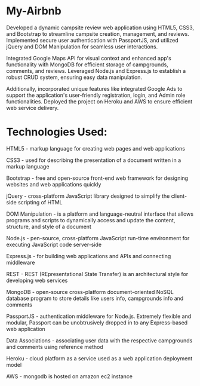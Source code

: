 # My-Airbnb

Developed a dynamic campsite review web application using HTML5, CSS3, and Bootstrap to streamline campsite creation, management, and reviews. Implemented secure user authentication with PassportJS, and utilized jQuery and DOM Manipulation for seamless user interactions.

Integrated Google Maps API for visual context and enhanced app's functionality with MongoDB for efficient storage of campgrounds, comments, and reviews. Leveraged Node.js and Express.js to establish a robust CRUD system, ensuring easy data manipulation.

Additionally, incorporated unique features like integrated Google Ads to support the application's user-friendly registration, login, and Admin role functionalities. Deployed the project on Heroku and AWS to ensure efficient web service delivery.

# Technologies Used:

HTML5 - markup language for creating web pages and web applications

CSS3 - used for describing the presentation of a document written in a markup language

Bootstrap - free and open-source front-end web framework for designing websites and web applications quickly

jQuery - cross-platform JavaScript library designed to simplify the client-side scripting of HTML

DOM Manipulation - is a platform and language-neutral interface that allows programs and scripts to dynamically access and update the content, structure, and style of a document

Node.js - pen-source, cross-platform JavaScript run-time environment for executing JavaScript code server-side

Express.js - for building web applications and APIs and connecting middleware

REST - REST (REpresentational State Transfer) is an architectural style for developing web services

MongoDB - open-source cross-platform document-oriented NoSQL database program to store details like users info, campgrounds info and comments

PassportJS - authentication middleware for Node.js. Extremely flexible and modular, Passport can be unobtrusively dropped in to any Express-based web application

Data Associations - associating user data with the respective campgrounds and comments using reference method

Heroku - cloud platform as a service used as a web application deployment model

AWS - mongodb is hosted on amazon ec2 instance

